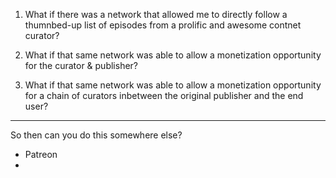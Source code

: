 1. What if there was a network that allowed me to directly follow a thumnbed-up list of episodes
   from a prolific and awesome contnet curator?

2. What if that same network was able to allow a monetization opportunity for the curator &
   publisher?

3. What if that same network was able to allow a monetization opportunity for a chain of curators
   inbetween the original publisher and the end user?

---

So then can you do this somewhere else?

- Patreon
-
